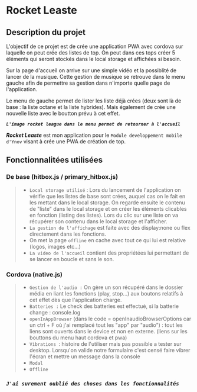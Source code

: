 # Rocket Leaste

## Description du projet 

L'objectif de ce projet est de crée une application PWA avec cordova sur laquelle on peut crée des listes de top. On peut dans ces tops créer 5 éléments qui seront stockés dans le local storage et affichées si besoin.

Sur la page d'accueil on arrive sur une simple vidéo et la possiblité de lancer de la musique. Cette gestion de musique se retrouve dans le menu gauche afin de permettre sa gestion dans n'importe quelle page de l'application.

Le menu de gauche permet de lister les liste déjà crées (deux sont là de base : la liste octane et la liste hybrides). Mais également de crée une nouvelle liste avec le boutton prévu à cet effet.

***`L'image rocket league dans le menu permet de retourner à l'accueil`***

***Rocket Leaste*** est mon application pour le `Module developpement mobile d'Ynov` visant à crée une PWA de création de top.

## Fonctionnalitées utilisées

### De base (hitbox.js / primary_hitbox.js)
>- `Local storage utilisé` : Lors du lancement de l'application on vérifie que les listes de base sont crées, auquel cas on le fait en les mettant dans le local storage. On regarde ensuite le contenu de "liste" dans le local storage et on créer les éléments clicables en fonction (listing des listes). Lors du clic sur une liste on va récupérer son contenu dans le local storage et l'afficher.
>- `La gestion de l'affichage` est faite avec des display:none ou flex directement dans les fonctions.
>- On met la page `offline` en cache avec tout ce qui lui est relative (logos, images etc...)
>- `La video de l'accueil` contient des propriétées lui permettant de se lancer en boucle et sans le son.

### Cordova (native.js)
>- `Gestion de l'audio :` On gère un son récupéré dans le dossier média en liant les fonctions (play, stop...) aux boutons relatifs à cet effet dès que l'application charge. 
>- `Batteries :` Le check des batteries est effectué, si la batterie change : console.log
>- `openInAppBrowser` (dans le code = openInaudioBrowserOptions car un ctrl + F où j'ai remplacé tout les "app" par "audio") : tout les liens sont ouverts dans le device et non en externe. (liens sur les bouttons du menu haut cordova et pwa)
>- `Vibrations `: histoire de l'utiliser mais pas possible a tester sur desktop. Lorsqu'on valide notre formulaire c'est censé faire vibrer l'écran et mettre un message dans la console
>- `Modal`
>- `Offline`


### ***`J'ai surement oublié des choses dans les fonctionnalités`***
